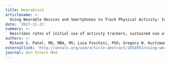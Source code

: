```yaml
---
title: Wearables2
articlename: >-
  Using Wearable Devices and Smartphones to Track Physical Activity: Initial Activation, Sustained Use, and Step Counts Across Sociodemographic Characteristics in a National Sample
date: '2017-11-21'
summary: >-
  Describes rates of initial use of activity trackers, sustained use after 6 months, and step counts across different sociodemographic characteristics from a wellness program offered across the United States.
authors: >-
  Mitesh S. Patel, MD, MBA, MS; Luca Foschini, PhD; Gregory W. Kurtzman, BA; Jingsan Zhu, MBA, MS; Wenli Wang, MS; Charles A.L. Rareshide, MS; Susan M. Zbikowski, PhD
externallink: 'http://annals.org/aim/article-abstract/2654953/using-wearable-devices-smartphones-track-physical-activity-initial-activation-sustained'
journal: Ann Intern Med
---
```


